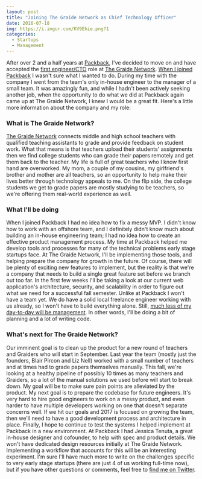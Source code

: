 ```yaml
---
layout: post
title: "Joining The Graide Network as Chief Technology Officer"
date: 2016-07-18
img: https://i.imgur.com/KV9Ehie.png?1
categories:
  - Startups
  - Management
---
```

After over 2 and a half years at [Packback](https://www.packback.co/), I've decided to move on and have accepted the [first engineer/CTO](https://www.karllhughes.com/posts/roles-of-startup-cto) role at [The Graide Network](http://www.thegraidenetwork.com/). [When I joined Packback](https://www.karllhughes.com/posts/on-leaving-uloop-for-packback-books) I wasn't sure what I wanted to do. During my time with the company I went from the team's only in-house engineer to the manager of a small team. It was amazingly fun, and while I hadn't been actively seeking another job, when the opportunity to do what we did at Packback again came up at The Graide Network, I knew I would be a great fit. Here's a little more information about the company and my role:

### What is The Graide Network?

[The Graide Network](http://www.thegraidenetwork.com/) connects middle and high school teachers with qualified teaching assistants to grade and provide feedback on student work. What that means is that teachers upload their students' assignments then we find college students who can grade their papers remotely and get them back to the teacher. My life is full of great teachers who I know first hand are overworked. My mom, a couple of my cousins, my girlfriend's brother and mother are all teachers, so an opportunity to help make their lives better through technology appeals to me. On the flip side, the college students we get to grade papers are mostly studying to be teachers, so we're offering them real-world experience as well.

### What I'll be doing

When I joined Packback I had no idea how to fix a messy MVP. I didn't know how to work with an offshore team, and I definitely didn't know much about building an in-house engineering team; I had no idea how to create an effective product management process. My time at Packback helped me develop tools and processes for many of the technical problems early stage startups face. At The Graide Network, I'll be implementing those tools, and helping prepare the company for growth in the future. Of course, there will be plenty of exciting new features to implement, but the reality is that we're a company that needs to build a single great feature set before we branch out too far. In the first few weeks I'll be taking a look at our current web application's architecture, security, and scalability in order to figure out what we need for a successful fall semester. Unlike at Packback I won't have a team yet. We do have a solid local freelance engineer working with us already, so I won't have to build everything alone. Still, [much less of my day-to-day will be management](https://www.karllhughes.com/posts/engineering-manager). In other words, I'll be doing a bit of planning and a lot of writing code.

### What's next for The Graide Network?

Our imminent goal is to clean up the product for a new round of teachers and Graiders who will start in September. Last year the team (mostly just the founders, Blair Pircon and Liz Nell) worked with a small number of teachers and at times had to grade papers themselves manually. This fall, we're looking at a healthy pipeline of possibly 10 times as many teachers and Graiders, so a lot of the manual solutions we used before will start to break down. My goal will be to make sure pain points are alleviated by the product. My next goal is to prepare the codebase for future engineers. It's very hard to hire good engineers to work on a messy product, and even harder to have multiple developers working on one that doesn't separate concerns well. If we hit our goals and 2017 is focused on growing the team, then we'll need to have a good development process and architecture in place. Finally, I hope to continue to test the systems I helped implement at Packback in a new environment. At Packback I had Jessica Tenuta, a great in-house designer and cofounder, to help with spec and product details. We won't have dedicated design resources initially at The Graide Network. Implementing a workflow that accounts for this will be an interesting experiment. I'm sure I'll have much more to write on the challenges specific to very early stage startups (there are just 4 of us working full-time now), but if you have other questions or comments, feel free to [find me on Twitter](https://twitter.com/KarlLHughes).
